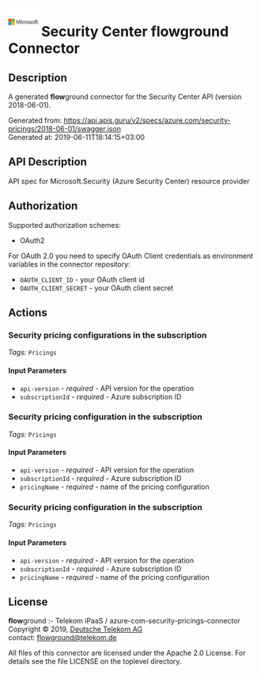 # ![LOGO](logo.png) Security Center **flow**ground Connector

## Description

A generated **flow**ground connector for the Security Center API (version 2018-06-01).

Generated from: https://api.apis.guru/v2/specs/azure.com/security-pricings/2018-06-01/swagger.json<br/>
Generated at: 2019-06-11T18:14:15+03:00

## API Description

API spec for Microsoft.Security (Azure Security Center) resource provider

## Authorization

Supported authorization schemes:
- OAuth2

For OAuth 2.0 you need to specify OAuth Client credentials as environment variables in the connector repository:
* `OAUTH_CLIENT_ID` - your OAuth client id
* `OAUTH_CLIENT_SECRET` - your OAuth client secret

## Actions

### Security pricing configurations in the subscription

*Tags:* `Pricings`

#### Input Parameters
* `api-version` - _required_ - API version for the operation
* `subscriptionId` - _required_ - Azure subscription ID

### Security pricing configuration in the subscription

*Tags:* `Pricings`

#### Input Parameters
* `api-version` - _required_ - API version for the operation
* `subscriptionId` - _required_ - Azure subscription ID
* `pricingName` - _required_ - name of the pricing configuration

### Security pricing configuration in the subscription

*Tags:* `Pricings`

#### Input Parameters
* `api-version` - _required_ - API version for the operation
* `subscriptionId` - _required_ - Azure subscription ID
* `pricingName` - _required_ - name of the pricing configuration

## License

**flow**ground :- Telekom iPaaS / azure-com-security-pricings-connector<br/>
Copyright © 2019, [Deutsche Telekom AG](https://www.telekom.de)<br/>
contact: flowground@telekom.de

All files of this connector are licensed under the Apache 2.0 License. For details
see the file LICENSE on the toplevel directory.
